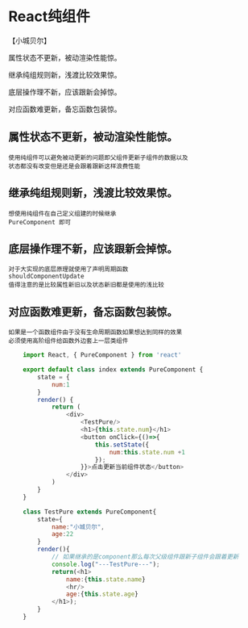 # React纯组件

【小城贝尔】

属性状态不更新，被动渲染性能惊。

继承纯组规则新，浅渡比较效果惊。

底层操作理不新，应该跟新会掉惊。

对应函数难更新，备忘函数包装惊。

## 属性状态不更新，被动渲染性能惊。
    使用纯组件可以避免被动更新的问题即父组件更新子组件的数据以及
    状态都没有改变但是还是会跟着跟新这样浪费性能
## 继承纯组规则新，浅渡比较效果惊。
    想使用纯组件在自己定义组建的时候继承
    PureComponent 即可
## 底层操作理不新，应该跟新会掉惊。
    对于大实现的底层原理就使用了声明周期函数
    shouldComponentUpdate
    值得注意的是比较属性新旧以及状态新旧都是使用的浅比较
## 对应函数难更新，备忘函数包装惊。
    如果是一个函数组件由于没有生命周期函数如果想达到同样的效果
    必须使用高阶组件给函数外边套上一层类组件
```js
    import React, { PureComponent } from 'react'

    export default class index extends PureComponent {
        state = {
            num:1
        }
        render() {
            return (
                <div>
                    <TestPure/>
                    <h1>{this.state.num}</h1>
                    <button onClick={()=>{  
                        this.setState({
                            num:this.state.num +1
                        });
                    }}>点击更新当前组件状态</button>
                </div>
            )
        }
    }

    class TestPure extends PureComponent{
        state={
            name:"小城贝尔",
            age:22
        }
        render(){
            // 如果继承的是component那么每次父级组件跟新子组件会跟着更新
            console.log("---TestPure---");
            return(<h1>
                name:{this.state.name}
                <hr/>
                age:{this.state.age}
            </h1>);
        }
    }
```